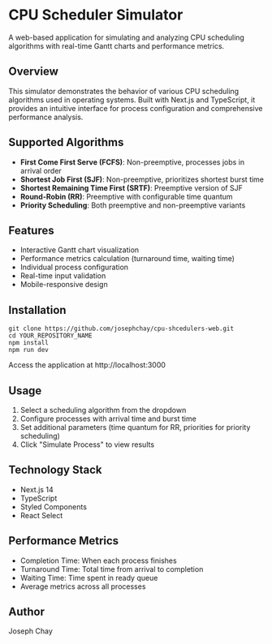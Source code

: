 # CPU Scheduler Simulator

A web-based application for simulating and analyzing CPU scheduling algorithms with real-time Gantt charts and performance metrics.

## Overview

This simulator demonstrates the behavior of various CPU scheduling algorithms used in operating systems. Built with Next.js and TypeScript, it provides an intuitive interface for process configuration and comprehensive performance analysis.

## Supported Algorithms

- **First Come First Serve (FCFS)**: Non-preemptive, processes jobs in arrival order
- **Shortest Job First (SJF)**: Non-preemptive, prioritizes shortest burst time
- **Shortest Remaining Time First (SRTF)**: Preemptive version of SJF
- **Round-Robin (RR)**: Preemptive with configurable time quantum
- **Priority Scheduling**: Both preemptive and non-preemptive variants

## Features

- Interactive Gantt chart visualization
- Performance metrics calculation (turnaround time, waiting time)
- Individual process configuration
- Real-time input validation
- Mobile-responsive design

## Installation

```
git clone https://github.com/josephchay/cpu-shcedulers-web.git
cd YOUR_REPOSITORY_NAME
npm install
npm run dev
```

Access the application at http://localhost:3000

## Usage

1. Select a scheduling algorithm from the dropdown
2. Configure processes with arrival time and burst time
3. Set additional parameters (time quantum for RR, priorities for priority scheduling)
4. Click "Simulate Process" to view results

## Technology Stack

- Next.js 14
- TypeScript
- Styled Components
- React Select

## Performance Metrics

- Completion Time: When each process finishes
- Turnaround Time: Total time from arrival to completion
- Waiting Time: Time spent in ready queue
- Average metrics across all processes

## Author

Joseph Chay
